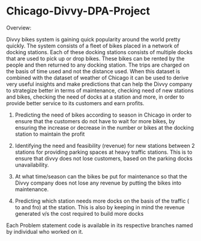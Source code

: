 # Chicago-Divvy-DPA-Project
Overview:


Divvy bikes system is gaining quick popularity around the world pretty quickly. The system consists of a fleet of bikes placed in a network of docking stations. Each of these docking stations consists of multiple docks that are used to pick up or drop bikes. These bikes can be rented by the people and then returned to any docking station. The trips are charged on the basis of time used and not the distance used. When this dataset is combined with the dataset of weather of Chicago it can be used to derive very useful insights and make predictions that can help the Divvy company to strategize better in terms of maintenance, checking need of new stations and bikes, checking the need of docks at a station and more, in order to provide better service to its customers and earn profits. 

1. Predicting the need of bikes according to season in Chicago in order to ensure that the customers do not have to wait for more bikes, by ensuring the increase or decrease in the number or bikes at the docking station to maintain the profit

2.  Identifying the need and feasibility (revenue) for new stations between 2 stations for providing parking spaces at heavy traffic stations. This is to ensure that divvy does not lose customers, based on the parking docks unavailability. 

3. At what time/season can the bikes be put for maintenance so that the Divvy company does not lose any revenue by putting the bikes into maintenance.

4. Predicting which station needs more docks on the basis of the traffic ( to and fro) at the station. This is also by keeping in mind the revenue generated v/s the cost required to build more docks

Each Problem statement code is available in its respective branches named by individual who worked on it.
